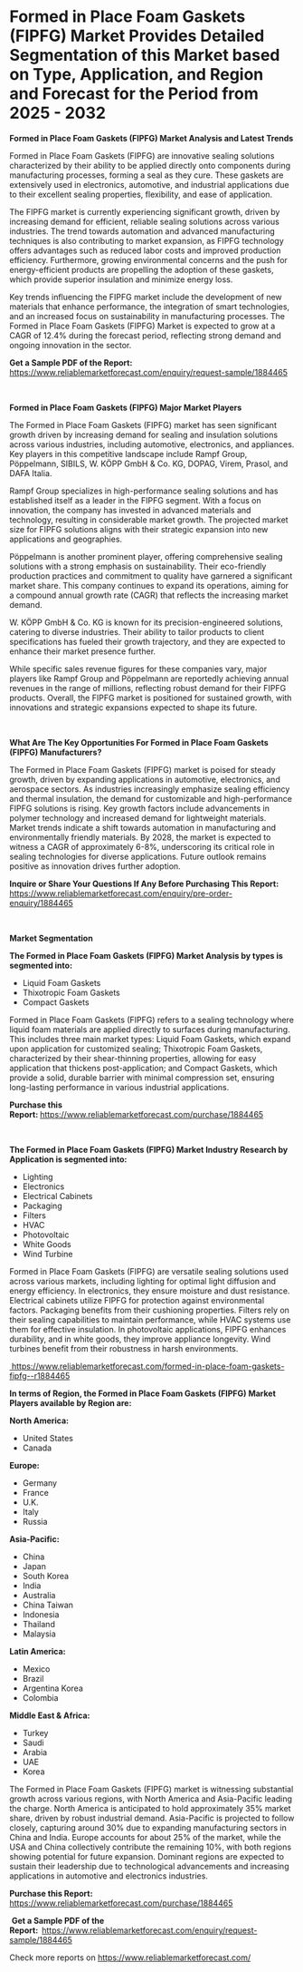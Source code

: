 <p><h1>Formed in Place Foam Gaskets (FIPFG) Market Provides Detailed Segmentation of this Market based on Type, Application, and Region and Forecast for the Period from 2025 - 2032</h1></p><p><strong>Formed in Place Foam Gaskets (FIPFG) Market Analysis and Latest Trends</strong></p>
<p><p>Formed in Place Foam Gaskets (FIPFG) are innovative sealing solutions characterized by their ability to be applied directly onto components during manufacturing processes, forming a seal as they cure. These gaskets are extensively used in electronics, automotive, and industrial applications due to their excellent sealing properties, flexibility, and ease of application.</p><p>The FIPFG market is currently experiencing significant growth, driven by increasing demand for efficient, reliable sealing solutions across various industries. The trend towards automation and advanced manufacturing techniques is also contributing to market expansion, as FIPFG technology offers advantages such as reduced labor costs and improved production efficiency. Furthermore, growing environmental concerns and the push for energy-efficient products are propelling the adoption of these gaskets, which provide superior insulation and minimize energy loss.</p><p>Key trends influencing the FIPFG market include the development of new materials that enhance performance, the integration of smart technologies, and an increased focus on sustainability in manufacturing processes. The Formed in Place Foam Gaskets (FIPFG) Market is expected to grow at a CAGR of 12.4% during the forecast period, reflecting strong demand and ongoing innovation in the sector.</p></p>
<p><strong>Get a Sample PDF of the Report:&nbsp;</strong> <a href="https://www.reliablemarketforecast.com/enquiry/request-sample/1884465?utm_campaign=2193&utm_medium=2&utm_source=Github&utm_content=ia&utm_term=04022025&utm_id=formed-in-place-foam-gaskets-fipfg">https://www.reliablemarketforecast.com/enquiry/request-sample/1884465</a></p>
<p>&nbsp;</p>
<p><strong>Formed in Place Foam Gaskets (FIPFG) Major Market Players</strong></p>
<p><p>The Formed in Place Foam Gaskets (FIPFG) market has seen significant growth driven by increasing demand for sealing and insulation solutions across various industries, including automotive, electronics, and appliances. Key players in this competitive landscape include Rampf Group, Pöppelmann, SIBILS, W. KÖPP GmbH & Co. KG, DOPAG, Virem, Prasol, and DAFA Italia.</p><p>Rampf Group specializes in high-performance sealing solutions and has established itself as a leader in the FIPFG segment. With a focus on innovation, the company has invested in advanced materials and technology, resulting in considerable market growth. The projected market size for FIPFG solutions aligns with their strategic expansion into new applications and geographies.</p><p>Pöppelmann is another prominent player, offering comprehensive sealing solutions with a strong emphasis on sustainability. Their eco-friendly production practices and commitment to quality have garnered a significant market share. This company continues to expand its operations, aiming for a compound annual growth rate (CAGR) that reflects the increasing market demand.</p><p>W. KÖPP GmbH & Co. KG is known for its precision-engineered solutions, catering to diverse industries. Their ability to tailor products to client specifications has fueled their growth trajectory, and they are expected to enhance their market presence further.</p><p>While specific sales revenue figures for these companies vary, major players like Rampf Group and Pöppelmann are reportedly achieving annual revenues in the range of millions, reflecting robust demand for their FIPFG products. Overall, the FIPFG market is positioned for sustained growth, with innovations and strategic expansions expected to shape its future.</p></p>
<p>&nbsp;</p>
<p><strong>What Are The Key Opportunities For Formed in Place Foam Gaskets (FIPFG) Manufacturers?</strong></p>
<p><p>The Formed in Place Foam Gaskets (FIPFG) market is poised for steady growth, driven by expanding applications in automotive, electronics, and aerospace sectors. As industries increasingly emphasize sealing efficiency and thermal insulation, the demand for customizable and high-performance FIPFG solutions is rising. Key growth factors include advancements in polymer technology and increased demand for lightweight materials. Market trends indicate a shift towards automation in manufacturing and environmentally friendly materials. By 2028, the market is expected to witness a CAGR of approximately 6-8%, underscoring its critical role in sealing technologies for diverse applications. Future outlook remains positive as innovation drives further adoption.</p></p>
<p><strong>Inquire or Share Your Questions If Any Before Purchasing This Report:</strong> <a href="https://www.reliablemarketforecast.com/enquiry/pre-order-enquiry/1884465?utm_campaign=2193&utm_medium=2&utm_source=Github&utm_content=ia&utm_term=04022025&utm_id=formed-in-place-foam-gaskets-fipfg">https://www.reliablemarketforecast.com/enquiry/pre-order-enquiry/1884465</a></p>
<p>&nbsp;</p>
<p><strong>Market Segmentation</strong></p>
<p><strong>The Formed in Place Foam Gaskets (FIPFG) Market Analysis by types is segmented into:</strong></p>
<p><ul><li>Liquid Foam Gaskets</li><li>Thixotropic Foam Gaskets</li><li>Compact Gaskets</li></ul></p>
<p><p>Formed in Place Foam Gaskets (FIPFG) refers to a sealing technology where liquid foam materials are applied directly to surfaces during manufacturing. This includes three main market types: Liquid Foam Gaskets, which expand upon application for customized sealing; Thixotropic Foam Gaskets, characterized by their shear-thinning properties, allowing for easy application that thickens post-application; and Compact Gaskets, which provide a solid, durable barrier with minimal compression set, ensuring long-lasting performance in various industrial applications.</p></p>
<p><strong>Purchase this Report:&nbsp;</strong><a href="https://www.reliablemarketforecast.com/purchase/1884465?utm_campaign=2193&utm_medium=2&utm_source=Github&utm_content=ia&utm_term=04022025&utm_id=formed-in-place-foam-gaskets-fipfg">https://www.reliablemarketforecast.com/purchase/1884465</a></p>
<p>&nbsp;</p>
<p><strong>The Formed in Place Foam Gaskets (FIPFG) Market Industry Research by Application is segmented into:</strong></p>
<p><ul><li>Lighting</li><li>Electronics</li><li>Electrical Cabinets</li><li>Packaging</li><li>Filters</li><li>HVAC</li><li>Photovoltaic</li><li>White Goods</li><li>Wind Turbine</li></ul></p>
<p><p>Formed in Place Foam Gaskets (FIPFG) are versatile sealing solutions used across various markets, including lighting for optimal light diffusion and energy efficiency. In electronics, they ensure moisture and dust resistance. Electrical cabinets utilize FIPFG for protection against environmental factors. Packaging benefits from their cushioning properties. Filters rely on their sealing capabilities to maintain performance, while HVAC systems use them for effective insulation. In photovoltaic applications, FIPFG enhances durability, and in white goods, they improve appliance longevity. Wind turbines benefit from their robustness in harsh environments.</p></p>
<p><a href="https://www.reliablemarketforecast.com/formed-in-place-foam-gaskets-fipfg--r1884465?utm_campaign=2193&utm_medium=2&utm_source=Github&utm_content=ia&utm_term=04022025&utm_id=formed-in-place-foam-gaskets-fipfg">&nbsp;https://www.reliablemarketforecast.com/formed-in-place-foam-gaskets-fipfg--r1884465</a></p>
<p><strong>In terms of Region, the Formed in Place Foam Gaskets (FIPFG) Market Players available by Region are:</strong></p>
<p>
    <p> <strong> North America: </strong>
        <ul>
            <li>United States</li>
            <li>Canada</li>
        </ul>
        </p> 
    <p> <strong> Europe: </strong>
        <ul>
            <li>Germany</li>
            <li>France</li>
            <li>U.K.</li>
            <li>Italy</li>
            <li>Russia</li>
        </ul>
        </p> 
    <p> <strong> Asia-Pacific: </strong>
        <ul>
            <li>China</li>
            <li>Japan</li>
            <li>South Korea</li>
            <li>India</li>
            <li>Australia</li>
            <li>China Taiwan</li>
            <li>Indonesia</li>
            <li>Thailand</li>
            <li>Malaysia</li>
        </ul>
        </p> 
    <p> <strong> Latin America: </strong>
        <ul>
            <li>Mexico</li>
            <li>Brazil</li>
            <li>Argentina Korea</li>
            <li>Colombia</li>
        </ul>
        </p> 
    <p> <strong> Middle East & Africa: </strong>
        <ul>
            <li>Turkey</li>
            <li>Saudi</li>
            <li>Arabia</li>
            <li>UAE</li>
            <li>Korea</li>
        </ul>
    </p>
    </p>
<p><p>The Formed in Place Foam Gaskets (FIPFG) market is witnessing substantial growth across various regions, with North America and Asia-Pacific leading the charge. North America is anticipated to hold approximately 35% market share, driven by robust industrial demand. Asia-Pacific is projected to follow closely, capturing around 30% due to expanding manufacturing sectors in China and India. Europe accounts for about 25% of the market, while the USA and China collectively contribute the remaining 10%, with both regions showing potential for future expansion. Dominant regions are expected to sustain their leadership due to technological advancements and increasing applications in automotive and electronics industries.</p></p>
<p><strong>Purchase this Report: </strong><a href="https://www.reliablemarketforecast.com/purchase/1884465?utm_campaign=2193&utm_medium=2&utm_source=Github&utm_content=ia&utm_term=04022025&utm_id=formed-in-place-foam-gaskets-fipfg">https://www.reliablemarketforecast.com/purchase/1884465</a></p>
<p>&nbsp;<strong>Get a Sample PDF of the Report:&nbsp;&nbsp;</strong><a href="https://www.reliablemarketforecast.com/enquiry/request-sample/1884465?utm_campaign=2193&utm_medium=2&utm_source=Github&utm_content=ia&utm_term=04022025&utm_id=formed-in-place-foam-gaskets-fipfg">https://www.reliablemarketforecast.com/enquiry/request-sample/1884465</a></p>
<p><strong></strong></p>
<p>Check more reports on <a href="https://www.reliablemarketforecast.com/?utm_campaign=2193&utm_medium=2&utm_source=Github&utm_content=ia&utm_term=04022025&utm_id=formed-in-place-foam-gaskets-fipfg">https://www.reliablemarketforecast.com/</a></p>